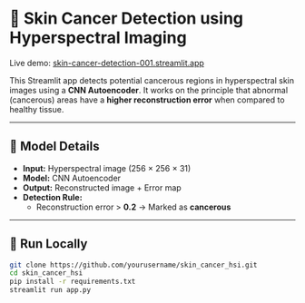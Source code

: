 # 🧬 Skin Cancer Detection using Hyperspectral Imaging

Live demo: [skin-cancer-detection-001.streamlit.app](https://skin-cancer-detection-001.streamlit.app)

This Streamlit app detects potential cancerous regions in hyperspectral skin images using a **CNN Autoencoder**. It works on the principle that abnormal (cancerous) areas have a **higher reconstruction error** when compared to healthy tissue.

---

## 🧠 Model Details

- **Input:** Hyperspectral image (256 × 256 × 31)
- **Model:** CNN Autoencoder
- **Output:** Reconstructed image + Error map
- **Detection Rule:**  
  - Reconstruction error > **0.2** → Marked as **cancerous**

---

## 🚀 Run Locally

```bash
git clone https://github.com/yourusername/skin_cancer_hsi.git
cd skin_cancer_hsi
pip install -r requirements.txt
streamlit run app.py
